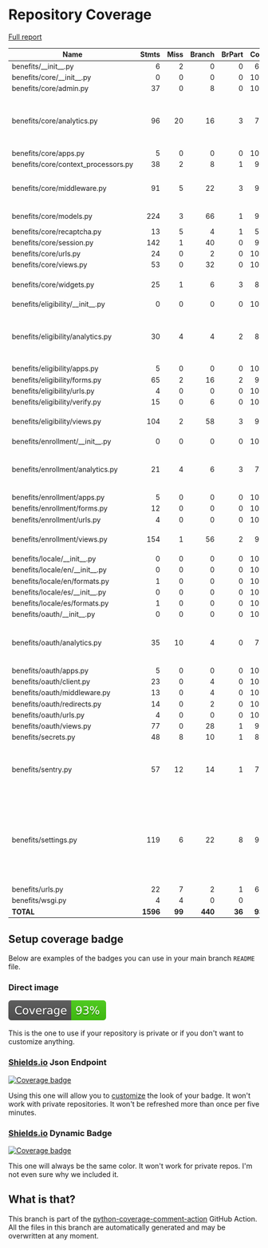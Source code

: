 # Repository Coverage

[Full report](https://htmlpreview.github.io/?https://github.com/cal-itp/benefits/blob/python-coverage-comment-action-data/htmlcov/index.html)

| Name                                 |    Stmts |     Miss |   Branch |   BrPart |   Cover |   Missing |
|------------------------------------- | -------: | -------: | -------: | -------: | ------: | --------: |
| benefits/\_\_init\_\_.py             |        6 |        2 |        0 |        0 |     67% |       5-7 |
| benefits/core/\_\_init\_\_.py        |        0 |        0 |        0 |        0 |    100% |           |
| benefits/core/admin.py               |       37 |        0 |        8 |        0 |    100% |           |
| benefits/core/analytics.py           |       96 |       20 |       16 |        3 |     71% |127-129, 134, 140-162, 173 |
| benefits/core/apps.py                |        5 |        0 |        0 |        0 |    100% |           |
| benefits/core/context\_processors.py |       38 |        2 |        8 |        1 |     93% |    69, 94 |
| benefits/core/middleware.py          |       91 |        5 |       22 |        3 |     93% |38-39, 58-59, 78->83, 146 |
| benefits/core/models.py              |      224 |        3 |       66 |        1 |     99% |72-73, 201 |
| benefits/core/recaptcha.py           |       13 |        5 |        4 |        1 |     53% |     26-32 |
| benefits/core/session.py             |      142 |        1 |       40 |        0 |     99% |        51 |
| benefits/core/urls.py                |       24 |        0 |        2 |        0 |    100% |           |
| benefits/core/views.py               |       53 |        0 |       32 |        0 |    100% |           |
| benefits/core/widgets.py             |       25 |        1 |        6 |        3 |     87% |17, 18->exit, 40->43 |
| benefits/eligibility/\_\_init\_\_.py |        0 |        0 |        0 |        0 |    100% |           |
| benefits/eligibility/analytics.py    |       30 |        4 |        4 |        2 |     82% |22, 38->40, 40->exit, 46, 56, 61 |
| benefits/eligibility/apps.py         |        5 |        0 |        0 |        0 |    100% |           |
| benefits/eligibility/forms.py        |       65 |        2 |       16 |        2 |     95% |   41, 141 |
| benefits/eligibility/urls.py         |        4 |        0 |        0 |        0 |    100% |           |
| benefits/eligibility/verify.py       |       15 |        0 |        6 |        0 |    100% |           |
| benefits/eligibility/views.py        |      104 |        2 |       58 |        3 |     97% |41, 65, 124->exit |
| benefits/enrollment/\_\_init\_\_.py  |        0 |        0 |        0 |        0 |    100% |           |
| benefits/enrollment/analytics.py     |       21 |        4 |        6 |        3 |     74% |13->15, 16, 24->exit, 35, 40, 45 |
| benefits/enrollment/apps.py          |        5 |        0 |        0 |        0 |    100% |           |
| benefits/enrollment/forms.py         |       12 |        0 |        0 |        0 |    100% |           |
| benefits/enrollment/urls.py          |        4 |        0 |        0 |        0 |    100% |           |
| benefits/enrollment/views.py         |      154 |        1 |       56 |        2 |     99% |211->210, 250 |
| benefits/locale/\_\_init\_\_.py      |        0 |        0 |        0 |        0 |    100% |           |
| benefits/locale/en/\_\_init\_\_.py   |        0 |        0 |        0 |        0 |    100% |           |
| benefits/locale/en/formats.py        |        1 |        0 |        0 |        0 |    100% |           |
| benefits/locale/es/\_\_init\_\_.py   |        0 |        0 |        0 |        0 |    100% |           |
| benefits/locale/es/formats.py        |        1 |        0 |        0 |        0 |    100% |           |
| benefits/oauth/\_\_init\_\_.py       |        0 |        0 |        0 |        0 |    100% |           |
| benefits/oauth/analytics.py          |       35 |       10 |        4 |        0 |     74% |22, 29, 45, 52-53, 58, 63, 68, 73, 78 |
| benefits/oauth/apps.py               |        5 |        0 |        0 |        0 |    100% |           |
| benefits/oauth/client.py             |       23 |        0 |        4 |        0 |    100% |           |
| benefits/oauth/middleware.py         |       13 |        0 |        4 |        0 |    100% |           |
| benefits/oauth/redirects.py          |       14 |        0 |        2 |        0 |    100% |           |
| benefits/oauth/urls.py               |        4 |        0 |        0 |        0 |    100% |           |
| benefits/oauth/views.py              |       77 |        0 |       28 |        1 |     99% |    70->85 |
| benefits/secrets.py                  |       48 |        8 |       10 |        1 |     81% |     90-99 |
| benefits/sentry.py                   |       57 |       12 |       14 |        1 |     79% |19, 24-25, 30, 34-35, 63-64, 87-108 |
| benefits/settings.py                 |      119 |        6 |       22 |        8 |     90% |92, 113->118, 129->132, 147, 301, 303, 318, 330 |
| benefits/urls.py                     |       22 |        7 |        2 |        1 |     67% |     34-48 |
| benefits/wsgi.py                     |        4 |        4 |        0 |        0 |      0% |     10-17 |
|                            **TOTAL** | **1596** |   **99** |  **440** |   **36** | **93%** |           |


## Setup coverage badge

Below are examples of the badges you can use in your main branch `README` file.

### Direct image

[![Coverage badge](https://raw.githubusercontent.com/cal-itp/benefits/python-coverage-comment-action-data/badge.svg)](https://htmlpreview.github.io/?https://github.com/cal-itp/benefits/blob/python-coverage-comment-action-data/htmlcov/index.html)

This is the one to use if your repository is private or if you don't want to customize anything.

### [Shields.io](https://shields.io) Json Endpoint

[![Coverage badge](https://img.shields.io/endpoint?url=https://raw.githubusercontent.com/cal-itp/benefits/python-coverage-comment-action-data/endpoint.json)](https://htmlpreview.github.io/?https://github.com/cal-itp/benefits/blob/python-coverage-comment-action-data/htmlcov/index.html)

Using this one will allow you to [customize](https://shields.io/endpoint) the look of your badge.
It won't work with private repositories. It won't be refreshed more than once per five minutes.

### [Shields.io](https://shields.io) Dynamic Badge

[![Coverage badge](https://img.shields.io/badge/dynamic/json?color=brightgreen&label=coverage&query=%24.message&url=https%3A%2F%2Fraw.githubusercontent.com%2Fcal-itp%2Fbenefits%2Fpython-coverage-comment-action-data%2Fendpoint.json)](https://htmlpreview.github.io/?https://github.com/cal-itp/benefits/blob/python-coverage-comment-action-data/htmlcov/index.html)

This one will always be the same color. It won't work for private repos. I'm not even sure why we included it.

## What is that?

This branch is part of the
[python-coverage-comment-action](https://github.com/marketplace/actions/python-coverage-comment)
GitHub Action. All the files in this branch are automatically generated and may be
overwritten at any moment.
